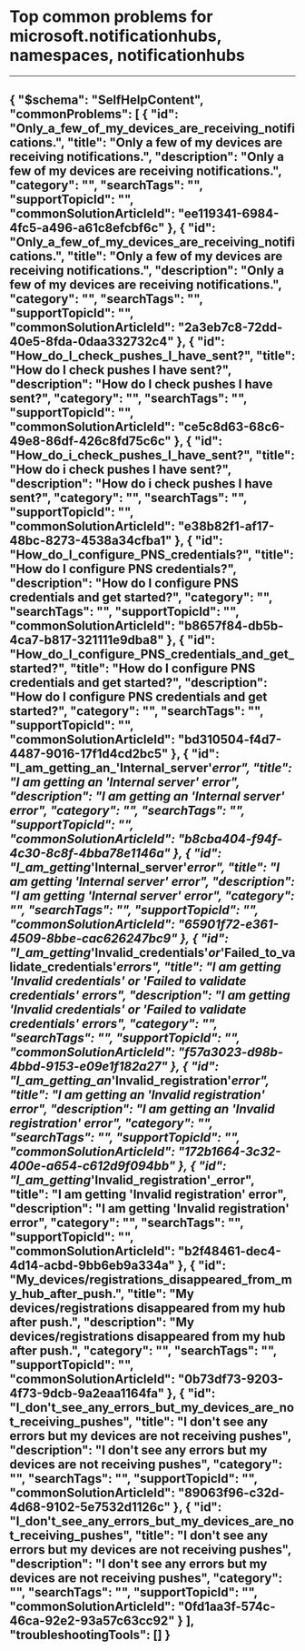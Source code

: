 <properties
	pageTitle="Top common problems for microsoft.notificationhubs, namespaces, notificationhubs"
	description="Top common problems for microsoft.notificationhubs, namespaces, notificationhubs"        
	service="microsoft.notificationhubs"
	resource="namespaces"
	resourceTags="notificationhubs"
	authors="locphan"
	ms.author="locphan"
	displayOrder=""
	articleId="b31b97e0-3316-463c-85fa-b6d29e2e8046"
	selfHelpType="diagnoseandsolve"
	productPesIds="15973"
	cloudEnvironments="public"
/>
# Top common problems for microsoft.notificationhubs, namespaces, notificationhubs
---
{
    "$schema": "SelfHelpContent",
    "commonProblems": [
        {
            "id": "Only_a_few_of_my_devices_are_receiving_notifications.",
            "title": "Only a few of my devices are receiving notifications.",
            "description": "Only a few of my devices are receiving notifications.",
            "category": "",
            "searchTags": "",
            "supportTopicId": "",
            "commonSolutionArticleId": "ee119341-6984-4fc5-a496-a61c8efcbf6c"
        },
        {
            "id": "Only_a_few_of_my_devices_are_receiving_notifications.",
            "title": "Only a few of my devices are receiving notifications.",
            "description": "Only a few of my devices are receiving notifications.",
            "category": "",
            "searchTags": "",
            "supportTopicId": "",
            "commonSolutionArticleId": "2a3eb7c8-72dd-40e5-8fda-0daa332732c4"
        },
        {
            "id": "How_do_I_check_pushes_I_have_sent?",
            "title": "How do I check pushes I have sent?",
            "description": "How do I check pushes I have sent?",
            "category": "",
            "searchTags": "",
            "supportTopicId": "",
            "commonSolutionArticleId": "ce5c8d63-68c6-49e8-86df-426c8fd75c6c"
        },
        {
            "id": "How_do_i_check_pushes_I_have_sent?",
            "title": "How do i check pushes I have sent?",
            "description": "How do i check pushes I have sent?",
            "category": "",
            "searchTags": "",
            "supportTopicId": "",
            "commonSolutionArticleId": "e38b82f1-af17-48bc-8273-4538a34cfba1"
        },
        {
            "id": "How_do_I_configure_PNS_credentials?",
            "title": "How do I configure PNS credentials?",
            "description": "How do I configure PNS credentials and get started?",
            "category": "",
            "searchTags": "",
            "supportTopicId": "",
            "commonSolutionArticleId": "b8657f84-db5b-4ca7-b817-321111e9dba8"
        },
        {
            "id": "How_do_I_configure_PNS_credentials_and_get_started?",
            "title": "How do I configure PNS credentials and get started?",
            "description": "How do I configure PNS credentials and get started?",
            "category": "",
            "searchTags": "",
            "supportTopicId": "",
            "commonSolutionArticleId": "bd310504-f4d7-4487-9016-17f1d4cd2bc5"
        },
        {
            "id": "I_am_getting_an_'Internal_server'_error",
            "title": "I am getting an 'Internal server' error",
            "description": "I am getting an 'Internal server' error",
            "category": "",
            "searchTags": "",
            "supportTopicId": "",
            "commonSolutionArticleId": "b8cba404-f94f-4c30-8c8f-4bba78e1146a"
        },
        {
            "id": "I_am_getting_'Internal_server'_error",
            "title": "I am getting 'Internal server' error",
            "description": "I am getting 'Internal server' error",
            "category": "",
            "searchTags": "",
            "supportTopicId": "",
            "commonSolutionArticleId": "65901f72-e361-4509-8bbe-cac626247bc9"
        },
        {
            "id": "I_am_getting_'Invalid_credentials'_or_'Failed_to_validate_credentials'_errors",
            "title": "I am getting 'Invalid credentials' or 'Failed to validate credentials' errors",
            "description": "I am getting 'Invalid credentials' or 'Failed to validate credentials' errors",
            "category": "",
            "searchTags": "",
            "supportTopicId": "",
            "commonSolutionArticleId": "f57a3023-d98b-4bbd-9153-e09e1f182a27"
        },
        {
            "id": "I_am_getting_an_'Invalid_registration'_error",
            "title": "I am getting an 'Invalid registration' error",
            "description": "I am getting an 'Invalid registration' error",
            "category": "",
            "searchTags": "",
            "supportTopicId": "",
            "commonSolutionArticleId": "172b1664-3c32-400e-a654-c612d9f094bb"
        },
        {
            "id": "I_am_getting_'Invalid_registration'_error",
            "title": "I am getting 'Invalid registration' error",
            "description": "I am getting 'Invalid registration' error",
            "category": "",
            "searchTags": "",
            "supportTopicId": "",
            "commonSolutionArticleId": "b2f48461-dec4-4d14-acbd-9bb6eb9a334a"
        },
        {
            "id": "My_devices/registrations_disappeared_from_my_hub_after_push.",
            "title": "My devices/registrations disappeared from my hub after push.",
            "description": "My devices/registrations disappeared from my hub after push.",
            "category": "",
            "searchTags": "",
            "supportTopicId": "",
            "commonSolutionArticleId": "0b73df73-9203-4f73-9dcb-9a2eaa1164fa"
        },
        {
            "id": "I_don't_see_any_errors_but_my_devices_are_not_receiving_pushes",
            "title": "I don't see any errors but my devices are not receiving pushes",
            "description": "I don't see any errors but my devices are not receiving pushes",
            "category": "",
            "searchTags": "",
            "supportTopicId": "",
            "commonSolutionArticleId": "89063f96-c32d-4d68-9102-5e7532d1126c"
        },
        {
            "id": "I_don't_see_any_errors_but_my_devices_are_not_receiving_pushes",
            "title": "I don't see any errors but my devices are not receiving pushes",
            "description": "I don't see any errors but my devices are not receiving pushes",
            "category": "",
            "searchTags": "",
            "supportTopicId": "",
            "commonSolutionArticleId": "0fd1aa3f-574c-46ca-92e2-93a57c63cc92"
        }
    ],
    "troubleshootingTools": []
}
---
